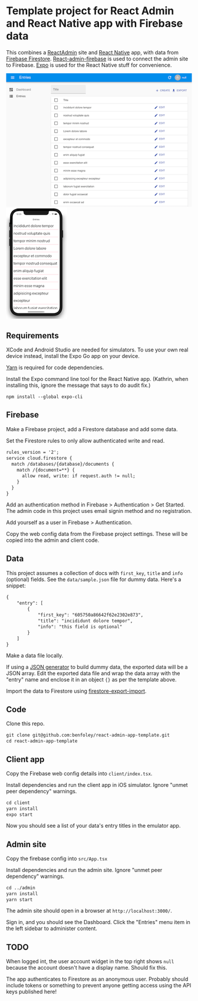# Template project for React Admin and React Native app with Firebase data

This combines a [ReactAdmin](https://marmelab.com/react-admin/) site and [React Native](https://reactnative.dev/) app, with data from [Firebase Firestore](https://firebase.google.com/docs/firestore). [React-admin-firebase](https://github.com/benwinding/react-admin-firebase) is used to connect the admin site to Firebase. [Expo](https://expo.io/) is used for the React Native stuff for convenience.

![](images/admin.png)
![](images/client2.png)

## Requirements

XCode and Android Studio are needed for simulators. To use your own real device instead, install the Expo Go app on your device.

[Yarn](https://yarnpkg.com/) is required for code dependencies. 

Install the Expo command line tool for the React Native app. 
(Kathrin, when installing this, ignore the message that says to do audit fix.)
```
npm install --global expo-cli
```


## Firebase

Make a Firebase project, add a Firestore database and add some data. 

Set the Firestore rules to only allow authenticated write and read. 
```
rules_version = '2';
service cloud.firestore {
  match /databases/{database}/documents {
    match /{document=**} {
      allow read, write: if request.auth != null;
    }
  }
}
```

Add an authentication method in Firebase > Authentication > Get Started. The admin code in this project uses email signin method and no registration. 

Add yourself as a user in Firebase > Authentication.

Copy the web config data from the Firebase project settings. These will be copied into the admin and client code.


## Data 

This project assumes a collection of docs with `first_key`, `title` and `info` (optional) fields. See the `data/sample.json` file for dummy data. Here's a snippet:

```
{
    "entry": [
        {
            "first_key": "605750a86642f62e2302e873",
            "title": "incididunt dolore tempor",
            "info": "this field is optional"
        }
    ]
}
```
Make a data file locally. 

If using a [JSON generator](https://next.json-generator.com/EyTd3VxV9) to build dummy data, the exported data will be a JSON array. Edit the exported data file and wrap the data array with the "entry" name and enclose it in an object `{}` as per the template above.

Import the data to Firestore using [firestore-export-import](https://www.npmjs.com/package/firestore-export-import). 

## Code

Clone this repo.
```
git clone git@github.com:benfoley/react-admin-app-template.git
cd react-admin-app-template
```


## Client app

Copy the Firebase web config details into `client/index.tsx`.

Install dependencies and run the client app in iOS simulator. Ignore "unmet peer dependency" warnings.
```
cd client
yarn install
expo start
```

Now you should see a list of your data's entry titles in the emulator app.


## Admin site

Copy the firebase config into `src/App.tsx`

Install dependencies and run the admin site. Ignore "unmet peer dependency" warnings.
```
cd ../admin
yarn install
yarn start
```
The admin site should open in a browser at `http://localhost:3000/`.

Sign in, and you should see the Dashboard. Click the "Entries" menu item in the left sidebar to administer content.


## TODO

When logged int, the user account widget in the top right shows `null` because the account doesn't have a display name. Should fix this.

The app authenticates to Firestore as an anonymous user. Probably should include tokens or something to prevent anyone getting access using the API keys published here! 

